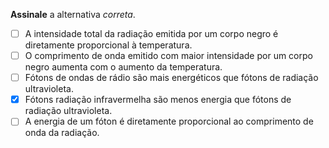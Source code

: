 **Assinale** a alternativa *correta*.

- [ ] A intensidade total da radiação emitida por um corpo negro é diretamente proporcional à temperatura. 
- [ ] O comprimento de onda emitido com maior intensidade por um corpo negro aumenta com o aumento da temperatura.
- [ ] Fótons de ondas de rádio são mais energéticos que fótons de radiação ultravioleta.
- [x] Fótons radiação infravermelha são menos energia que fótons de radiação ultravioleta.
- [ ] A energia de um fóton é diretamente proporcional ao comprimento de onda da radiação.
